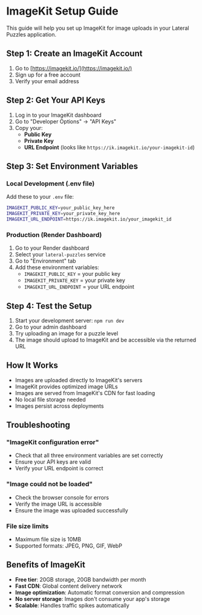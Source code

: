 # ImageKit Setup Guide

This guide will help you set up ImageKit for image uploads in your Lateral Puzzles application.

## Step 1: Create an ImageKit Account

1. Go to [https://imagekit.io/](https://imagekit.io/)
2. Sign up for a free account
3. Verify your email address

## Step 2: Get Your API Keys

1. Log in to your ImageKit dashboard
2. Go to "Developer Options" → "API Keys"
3. Copy your:
   - **Public Key**
   - **Private Key**
   - **URL Endpoint** (looks like `https://ik.imagekit.io/your-imagekit-id`)

## Step 3: Set Environment Variables

### Local Development (.env file)
Add these to your `.env` file:
```bash
IMAGEKIT_PUBLIC_KEY=your_public_key_here
IMAGEKIT_PRIVATE_KEY=your_private_key_here
IMAGEKIT_URL_ENDPOINT=https://ik.imagekit.io/your_imagekit_id
```

### Production (Render Dashboard)
1. Go to your Render dashboard
2. Select your `lateral-puzzles` service
3. Go to "Environment" tab
4. Add these environment variables:
   - `IMAGEKIT_PUBLIC_KEY` = your public key
   - `IMAGEKIT_PRIVATE_KEY` = your private key
   - `IMAGEKIT_URL_ENDPOINT` = your URL endpoint

## Step 4: Test the Setup

1. Start your development server: `npm run dev`
2. Go to your admin dashboard
3. Try uploading an image for a puzzle level
4. The image should upload to ImageKit and be accessible via the returned URL

## How It Works

- Images are uploaded directly to ImageKit's servers
- ImageKit provides optimized image URLs
- Images are served from ImageKit's CDN for fast loading
- No local file storage needed
- Images persist across deployments

## Troubleshooting

### "ImageKit configuration error"
- Check that all three environment variables are set correctly
- Ensure your API keys are valid
- Verify your URL endpoint is correct

### "Image could not be loaded"
- Check the browser console for errors
- Verify the image URL is accessible
- Ensure the image was uploaded successfully

### File size limits
- Maximum file size is 10MB
- Supported formats: JPEG, PNG, GIF, WebP

## Benefits of ImageKit

- **Free tier**: 20GB storage, 20GB bandwidth per month
- **Fast CDN**: Global content delivery network
- **Image optimization**: Automatic format conversion and compression
- **No server storage**: Images don't consume your app's storage
- **Scalable**: Handles traffic spikes automatically
